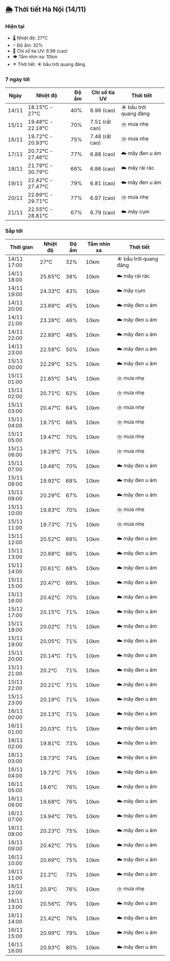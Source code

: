 ## 🌦️ Thời tiết Hà Nội (14/11)

### Hiện tại

- 🌡️ Nhiệt độ: 27℃
- 💦 Độ ẩm: 32%
- 🌟 Chỉ số tia UV: 6.96 (cao)
- 👁️ Tầm nhìn xa: 10km
- ☂️ Thời tiết: ☀️ bầu trời quang đãng

### 7 ngày tới

| Ngày | Nhiệt độ | Độ ẩm | Chỉ số tia UV | Thời tiết |
| --- | --- | --- | --- | --- |
| 14/11 | 18.15℃ - 27℃ | 40% | 6.96 (cao) | ☀️ bầu trời quang đãng |
| 15/11 | 19.48℃ - 22.18℃ | 70% | 7.51 (rất cao) | ⛈️ mưa nhẹ |
| 16/11 | 19.72℃ - 20.93℃ | 75% | 7.48 (rất cao) | ⛈️ mưa nhẹ |
| 17/11 | 20.72℃ - 27.46℃ | 77% | 6.88 (cao) | ☁️ mây đen u ám |
| 18/11 | 21.79℃ - 30.79℃ | 66% | 6.86 (cao) | ☁️ mây rải rác |
| 19/11 | 22.42℃ - 27.47℃ | 79% | 6.81 (cao) | ☁️ mây đen u ám |
| 20/11 | 22.89℃ - 29.71℃ | 77% | 6.97 (cao) | ⛈️ mưa nhẹ |
| 21/11 | 22.55℃ - 28.81℃ | 67% | 6.79 (cao) | ☁️ mây cụm |

### Sắp tới

| Thời gian | Nhiệt độ | Độ ẩm | Tầm nhìn xa | Thời tiết |
| --- | --- | --- | --- | --- |
| 14/11 17:00 | 27℃ | 32% | 10km | ☀️ bầu trời quang đãng |
| 14/11 18:00 | 25.65℃ | 38% | 10km | ☁️ mây rải rác |
| 14/11 19:00 | 24.33℃ | 43% | 10km | ☁️ mây cụm |
| 14/11 20:00 | 23.69℃ | 45% | 10km | ☁️ mây đen u ám |
| 14/11 21:00 | 23.26℃ | 46% | 10km | ☁️ mây đen u ám |
| 14/11 22:00 | 22.89℃ | 48% | 10km | ☁️ mây đen u ám |
| 14/11 23:00 | 22.58℃ | 50% | 10km | ☁️ mây đen u ám |
| 15/11 00:00 | 22.29℃ | 52% | 10km | ☁️ mây đen u ám |
| 15/11 01:00 | 21.85℃ | 54% | 10km | ⛈️ mưa nhẹ |
| 15/11 02:00 | 20.71℃ | 62% | 10km | ⛈️ mưa nhẹ |
| 15/11 03:00 | 20.47℃ | 64% | 10km | ⛈️ mưa nhẹ |
| 15/11 04:00 | 19.75℃ | 68% | 10km | ⛈️ mưa nhẹ |
| 15/11 05:00 | 19.47℃ | 70% | 10km | ⛈️ mưa nhẹ |
| 15/11 06:00 | 19.29℃ | 71% | 10km | ⛈️ mưa nhẹ |
| 15/11 07:00 | 19.48℃ | 70% | 10km | ☁️ mây đen u ám |
| 15/11 08:00 | 19.92℃ | 68% | 10km | ☁️ mây đen u ám |
| 15/11 09:00 | 20.29℃ | 67% | 10km | ☁️ mây đen u ám |
| 15/11 10:00 | 19.83℃ | 70% | 10km | ⛈️ mưa nhẹ |
| 15/11 11:00 | 19.73℃ | 71% | 10km | ⛈️ mưa nhẹ |
| 15/11 12:00 | 20.52℃ | 68% | 10km | ☁️ mây đen u ám |
| 15/11 13:00 | 20.88℃ | 66% | 10km | ☁️ mây đen u ám |
| 15/11 14:00 | 20.61℃ | 68% | 10km | ☁️ mây đen u ám |
| 15/11 15:00 | 20.47℃ | 69% | 10km | ☁️ mây đen u ám |
| 15/11 16:00 | 20.42℃ | 70% | 10km | ☁️ mây đen u ám |
| 15/11 17:00 | 20.15℃ | 71% | 10km | ☁️ mây đen u ám |
| 15/11 18:00 | 20.02℃ | 71% | 10km | ☁️ mây đen u ám |
| 15/11 19:00 | 20.05℃ | 71% | 10km | ☁️ mây đen u ám |
| 15/11 20:00 | 20.14℃ | 71% | 10km | ☁️ mây đen u ám |
| 15/11 21:00 | 20.2℃ | 71% | 10km | ☁️ mây đen u ám |
| 15/11 22:00 | 20.21℃ | 71% | 10km | ☁️ mây đen u ám |
| 15/11 23:00 | 20.19℃ | 71% | 10km | ☁️ mây đen u ám |
| 16/11 00:00 | 20.13℃ | 71% | 10km | ☁️ mây đen u ám |
| 16/11 01:00 | 20.03℃ | 71% | 10km | ☁️ mây đen u ám |
| 16/11 02:00 | 19.81℃ | 73% | 10km | ☁️ mây đen u ám |
| 16/11 03:00 | 19.73℃ | 74% | 10km | ☁️ mây đen u ám |
| 16/11 04:00 | 19.72℃ | 75% | 10km | ☁️ mây đen u ám |
| 16/11 05:00 | 19.6℃ | 76% | 10km | ☁️ mây đen u ám |
| 16/11 06:00 | 19.68℃ | 76% | 10km | ☁️ mây đen u ám |
| 16/11 07:00 | 19.94℃ | 76% | 10km | ☁️ mây đen u ám |
| 16/11 08:00 | 20.23℃ | 75% | 10km | ☁️ mây đen u ám |
| 16/11 09:00 | 20.42℃ | 75% | 10km | ☁️ mây đen u ám |
| 16/11 10:00 | 20.69℃ | 75% | 10km | ☁️ mây đen u ám |
| 16/11 11:00 | 21.2℃ | 73% | 10km | ☁️ mây đen u ám |
| 16/11 12:00 | 20.9℃ | 76% | 10km | ⛈️ mưa nhẹ |
| 16/11 13:00 | 20.56℃ | 79% | 10km | ☁️ mây đen u ám |
| 16/11 14:00 | 21.42℃ | 76% | 10km | ☁️ mây đen u ám |
| 16/11 15:00 | 20.99℃ | 79% | 10km | ☁️ mây đen u ám |
| 16/11 16:00 | 20.93℃ | 80% | 10km | ☁️ mây đen u ám |
